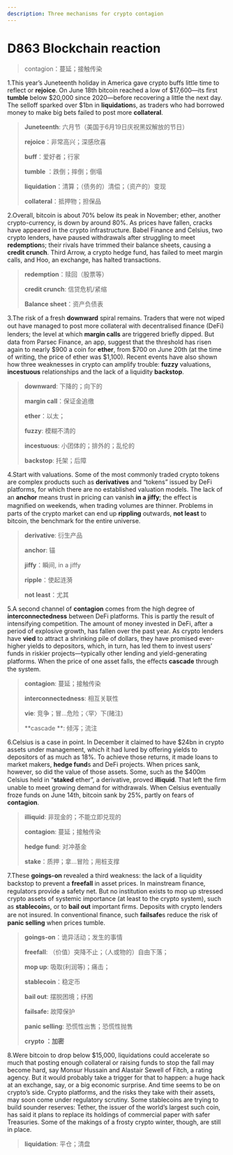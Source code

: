 ```yaml
---
description: Three mechanisms for crypto contagion
---
```


# D863 Blockchain reaction 
> contagion：蔓延；接触传染
 > 

1.This year’s Juneteenth holiday in America gave crypto buffs little time to re­flect or **rejoice**. On June 18th bitcoin reached a low of $17,600—its first **tumble** below $20,000 since 2020—before recovering a little the next day. The sell­off sparked over $1bn in **liquidation**s, as traders who had borrowed money to make big bets failed to post more **collateral**.

> **Juneteenth**: 六月节（美国于6月19日庆祝黑奴解放的节日）
>
> **rejoice**：非常高兴；深感欣喜
>
> **buff**：爱好者；行家
>
> **tumble** ：跌倒；摔倒；倒塌
>
> **liquidation**：清算；（债务的）清偿；（资产的）变现
>
> **collateral**：抵押物；担保品
>

2.Overall, bitcoin is about 70% below its peak in November; ether, another crypto-currency, is down by around 80%. As prices have fallen, cracks have appeared in the crypto infrastructure. Babel Finance and Celsius, two crypto lenders, have paused withdrawals after struggling to meet **redemption**s; their rivals have trimmed their balance ­sheets, causing a **credit crunch**. Third Arrow, a crypto hedge fund, has failed to meet margin calls, and Hoo, an exchange, has halted transactions.

> **redemption**：赎回（股票等）
>
> **credit crunch**: 信贷危机/紧缩
>
> **Balance sheet**：资产负债表
>

3.The risk of a fresh **downward** spiral remains. Traders that were not wiped out have managed to post more collateral with decentralised­ ﬁnance (DeFi) lenders; the level at which **margin calls** are triggered brieﬂy dipped. But data from Parsec Finance, an app, suggest that the threshold has risen again to nearly $900 a coin for **ether**, from $700 on June 20th (at the time of writing, the price of ether was $1,100). Recent events have also shown how three weaknesses in crypto can amplify trouble: **fuzzy** valuations, **incestuous** relationships and the lack of a liquidity **backstop**.

> **downward**: 下降的；向下的
>
> **margin call**：保证金追缴
>
> **ether**：以太；
>
> **fuzzy**: 模糊不清的
>
> **incestuous**: 小团体的；排外的；乱伦的
>
> **backstop**: 托架；后障
>

4.Start with valuations. Some of the most commonly traded crypto tokens are complex products such as **derivatives** and “tokens” issued by DeFi platforms, for which there are no established valuation models. The lack of an **anchor** means trust in pricing can vanish **in a jiﬀy**; the eﬀect is magniﬁed on weekends, when trading volumes are thinner. Problems in parts of the crypto market can end up **rippling** outwards, **not least** to bitcoin, the benchmark for the entire universe.

> **derivative**: 衍生产品
>
> **anchor**: 锚
>
> **jiﬀy**：瞬间, in a jiffy
>
> **ripple**：使起涟漪
>
> **not least**：尤其
>

5.A second channel of **contagion** comes from the high degree of **interconnectedness** between DeFi platforms. This is partly the result of intensifying competition. The amount of money invested in DeFi, after a period of explosive growth, has fallen over the past year. As crypto lenders have **vied** to attract a shrinking pile of dollars, they have promised ever­higher yields to depositors, which, in turn, has led them to invest users’ funds in riskier projects—typically other lending and yield-generating platforms. When the price of one asset falls, the eﬀects **cascade** through the system.

> **contagion**: 蔓延；接触传染
>
> **interconnectedness**: 相互关联性
>
> **vie**:  竞争；冒…危险；〈罕〉下(赌注)
>
> **cascade **: 倾泻；流注
>

6.Celsius is a case in point. In December it claimed to have $24bn in crypto assets under management, which it had lured by offering yields to depositors of as much as 18%. To achieve those returns, it made loans to market makers, **hedge fund**s and DeFi projects. When prices sank, however, so did the value of those assets. Some, such as the $400m Celsius held in “**staked** ether”, a derivative, proved **illiquid**. That left the ﬁrm unable to meet growing demand for withdrawals. When Celsius eventually froze funds on June 14th, bitcoin sank by 25%, partly on fears of **contagion**.

> **illiquid**: 非现金的；不能立即兑现的
>
> **contagion**: 蔓延；接触传染
>
> **hedge fund**: 对冲基金
>
> **stake**：质押；拿…冒险；用桩支撑
>

7.These **goings-­on** revealed a third weakness: the lack of a liquidity backstop to prevent a **free­fall** in asset prices. In mainstream ﬁnance, regulators provide a safety­ net. But no institution exists to mop up stressed crypto assets of systemic importance (at least to the crypto system), such as **stablecoin**s, or to **bail out** important ﬁrms. Deposits with crypto lenders are not insured. In conventional ﬁnance, such **fail­safe**s reduce the risk of **panic ­selling** when prices tumble.

> **goings-on**：诡异活动；发生的事情
>
> **free­fall**: （价值）突降不止；（人或物的）自由下落；
>
> **mop up**: 吸取(利润等)；痛击；
>
> **stablecoin**：稳定币
>
> **bail out**: 摆脱困境；纾困
>
> **fail­safe:** 故障保护
>
> **panic­ selling**: 恐慌性出售；恐慌性抛售
>
> **crypto ：加密**
>

8.Were bitcoin to drop below $15,000, liquidations could accelerate so much that posting enough collateral or raising funds to stop the fall may become hard, say Monsur Hussain and Alastair Sewell of Fitch, a rating agency. But it would probably take a trigger for that to happen: a huge hack at an exchange, say, or a big economic surprise. And time seems to be on crypto’s side. Crypto platforms, and the risks they take with their assets, may soon come under regulatory scrutiny. Some stablecoins are trying to build sounder reserves: Tether, the issuer of the world’s largest such coin, has said it plans to replace its holdings of commercial paper with safer Treasuries. Some of the makings of a frosty crypto winter, though, are still in place.

> **liquidation**: 平仓；清盘
>

